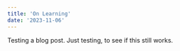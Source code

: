 ```yaml
---
title: 'On Learning'
date: '2023-11-06'
---
```


Testing a blog post. Just testing, to see if this still works. 